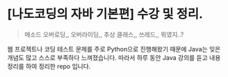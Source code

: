 # [나도코딩의 자바 기본편] 수강 및 정리.


> 메소드 오버로딩,, 오버라이딩,, 추상 클래스,, 쓰레드,, 뭐였지..?
> 

 웹 프로젝트나 코딩 테스트 문제를 주로 Python으로 진행해왔기 때문에 Java는 잊은 개념도 많고 스스로 부족하다 느껴졌습니다. 
따라서 하루 동안 Java 강의를 듣고 내용 정리를 하여 정리한 repo 입니다.